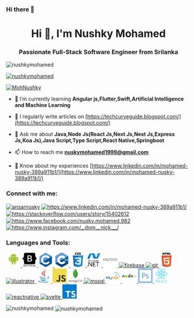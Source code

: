 ### Hi there 👋

<!--
**nushkymohamed/nushkymohamed** is a ✨ _special_ ✨ repository because its `README.md` (this file) appears on your GitHub profile.

Here are some ideas to get you started:

- 🔭 I’m currently working on ...
- 🌱 I’m currently learning ...
- 👯 I’m looking to collaborate on ...
- 🤔 I’m looking for help with ...
- 💬 Ask me about ...
- 📫 How to reach me: ...
- 😄 Pronouns: ...
- ⚡ Fun fact: ...
-->

<h1 align="center">Hi 👋, I'm Nushky Mohamed</h1>
<h3 align="center">Passionate Full-Stack Software Engineer from Srilanka</h3>

<p align="left"> <img src="https://komarev.com/ghpvc/?username=nushkymohamed&label=Profile%20views&color=0e75b6&style=flat" alt="nushkymohamed" /> </p>

<p align="left"> <a href="https://github.com/ryo-ma/github-profile-trophy"><img src="https://github-profile-trophy.vercel.app/?username=nushkymohamed" alt="nushkymohamed" /></a> </p>

<p align="left"> <a href="https://twitter.com/MohNushky" target="blank"><img src="https://img.shields.io/twitter/follow/MohNushky?logo=twitter&style=for-the-badge" alt="MohNushky" /></a> </p>

- 🌱 I’m currently learning **Angular js,Flutter,Swift,Artificial Intelligence and Machine Learning**

- 📝 I regularly write articles on [https://techcurveguide.blogspot.com/](https://techcurveguide.blogspot.com/)

- 💬 Ask me about **Java,Node Js(React Js,Next Js,Nest Js,Express Js,Koa Js),Java Script,Type Script,React Native,Springboot**

- 📫 How to reach me **nuskymohamed1999@gmail.com**

- 📄 Know about my experiences [https://www.linkedin.com/in/mohamed-nusky-389a911b1/](https://www.linkedin.com/in/mohamed-nusky-389a911b1/)

<h3 align="left">Connect with me:</h3>
<p align="left">
<a href="https://twitter.com/ansarnusky" target="blank"><img align="center" src="https://cdn.jsdelivr.net/npm/simple-icons@3.0.1/icons/twitter.svg" alt="ansarnusky" height="30" width="40" /></a>
<a href="https://linkedin.com/in/https://www.linkedin.com/in/mohamed-nusky-389a911b1/" target="blank"><img align="center" src="https://cdn.jsdelivr.net/npm/simple-icons@3.0.1/icons/linkedin.svg" alt="https://www.linkedin.com/in/mohamed-nusky-389a911b1/" height="30" width="40" /></a>
<a href="https://stackoverflow.com/users/https://stackoverflow.com/users/story/15402612" target="blank"><img align="center" src="https://cdn.jsdelivr.net/npm/simple-icons@3.0.1/icons/stackoverflow.svg" alt="https://stackoverflow.com/users/story/15402612" height="30" width="40" /></a>
<a href="https://fb.com/https://www.facebook.com/nusky.mohamed.982" target="blank"><img align="center" src="https://cdn.jsdelivr.net/npm/simple-icons@3.0.1/icons/facebook.svg" alt="https://www.facebook.com/nusky.mohamed.982" height="30" width="40" /></a>
<a href="https://instagram.com/https://www.instagram.com/_.dom._.nick.__/" target="blank"><img align="center" src="https://cdn.jsdelivr.net/npm/simple-icons@3.0.1/icons/instagram.svg" alt="https://www.instagram.com/_.dom._.nick.__/" height="30" width="40" /></a>
</p>

<h3 align="left">Languages and Tools:</h3>
<p align="left"> <a href="https://developer.android.com" target="_blank"> <img src="https://raw.githubusercontent.com/devicons/devicon/master/icons/android/android-original-wordmark.svg" alt="android" width="40" height="40"/> </a>  <a href="https://getbootstrap.com" target="_blank"> <img src="https://raw.githubusercontent.com/devicons/devicon/master/icons/bootstrap/bootstrap-plain-wordmark.svg" alt="bootstrap" width="40" height="40"/> </a> <a href="https://www.cprogramming.com/" target="_blank"> <img src="https://raw.githubusercontent.com/devicons/devicon/master/icons/c/c-original.svg" alt="c" width="40" height="40"/> </a> <a href="https://www.w3schools.com/cpp/" target="_blank"> <img src="https://raw.githubusercontent.com/devicons/devicon/master/icons/cplusplus/cplusplus-original.svg" alt="cplusplus" width="40" height="40"/> </a>  <a href="https://www.w3schools.com/css/" target="_blank"> <img src="https://raw.githubusercontent.com/devicons/devicon/master/icons/css3/css3-original-wordmark.svg" alt="css3" width="40" height="40"/> </a> <a href="https://dotnet.microsoft.com/" target="_blank"> <img src="https://raw.githubusercontent.com/devicons/devicon/master/icons/dot-net/dot-net-original-wordmark.svg" alt="dotnet" width="40" height="40"/> </a> <a href="https://expressjs.com" target="_blank"> <img src="https://raw.githubusercontent.com/devicons/devicon/master/icons/express/express-original-wordmark.svg" alt="express" width="40" height="40"/> </a> <a href="https://firebase.google.com/" target="_blank"> <img src="https://www.vectorlogo.zone/logos/firebase/firebase-icon.svg" alt="firebase" width="40" height="40"/> </a> <a href="https://git-scm.com/" target="_blank"> <img src="https://www.vectorlogo.zone/logos/git-scm/git-scm-icon.svg" alt="git" width="40" height="40"/> </a> <a href="https://www.w3.org/html/" target="_blank"> <img src="https://raw.githubusercontent.com/devicons/devicon/master/icons/html5/html5-original-wordmark.svg" alt="html5" width="40" height="40"/> </a> <a href="https://www.adobe.com/in/products/illustrator.html" target="_blank"> <img src="https://www.vectorlogo.zone/logos/adobe_illustrator/adobe_illustrator-icon.svg" alt="illustrator" width="40" height="40"/> </a> <a href="https://www.java.com" target="_blank"> <img src="https://raw.githubusercontent.com/devicons/devicon/master/icons/java/java-original.svg" alt="java" width="40" height="40"/> </a> <a href="https://developer.mozilla.org/en-US/docs/Web/JavaScript" target="_blank"> <img src="https://raw.githubusercontent.com/devicons/devicon/master/icons/javascript/javascript-original.svg" alt="javascript" width="40" height="40"/> </a> <a href="https://www.mongodb.com/" target="_blank"> <img src="https://raw.githubusercontent.com/devicons/devicon/master/icons/mongodb/mongodb-original-wordmark.svg" alt="mongodb" width="40" height="40"/> </a> <a href="https://www.microsoft.com/en-us/sql-server" target="_blank"> <img src="https://cdn.worldvectorlogo.com/logos/microsoft-sql-server.svg" alt="mssql" width="40" height="40"/> </a> <a href="https://www.mysql.com/" target="_blank"> <img src="https://raw.githubusercontent.com/devicons/devicon/master/icons/mysql/mysql-original-wordmark.svg" alt="mysql" width="40" height="40"/> </a> <a href="https://nodejs.org" target="_blank"> <img src="https://raw.githubusercontent.com/devicons/devicon/master/icons/nodejs/nodejs-original-wordmark.svg" alt="nodejs" width="40" height="40"/> </a> <a href="https://www.photoshop.com/en" target="_blank"> <img src="https://raw.githubusercontent.com/devicons/devicon/master/icons/photoshop/photoshop-line.svg" alt="photoshop" width="40" height="40"/> </a> <a href="https://reactjs.org/" target="_blank"> <img src="https://raw.githubusercontent.com/devicons/devicon/master/icons/react/react-original-wordmark.svg" alt="react" width="40" height="40"/> </a> <a href="https://reactnative.dev/" target="_blank"> <img src="https://reactnative.dev/img/header_logo.svg" alt="reactnative" width="40" height="40"/> </a>  <a href="https://svelte.dev" target="_blank"> <img src="https://upload.wikimedia.org/wikipedia/commons/1/1b/Svelte_Logo.svg" alt="svelte" width="40" height="40"/> </a> <a href="https://www.typescriptlang.org/" target="_blank"> <img src="https://raw.githubusercontent.com/devicons/devicon/master/icons/typescript/typescript-original.svg" alt="typescript" width="40" height="40"/> </a> </p>

<p><img align="left" src="https://github-readme-stats.vercel.app/api/top-langs?username=nushkymohamed&show_icons=true&locale=en&layout=compact" alt="nushkymohamed" /></p>

<p>&nbsp;<img align="center" src="https://github-readme-stats.vercel.app/api?username=nushkymohamed&show_icons=true&locale=en" alt="nushkymohamed" /></p>
